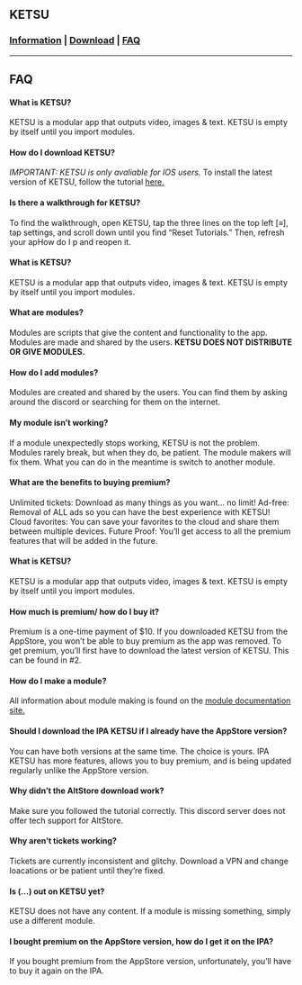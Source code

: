 <!DOCTYPE html>        
  <html>
    <body>
      <section>
      <h1>
        KETSU
      </h1>
      <h3>
          <a href="https://nincompoopp.github.io">Information</a> | 
          <a href="https://nincompoopp.github.io/download">Download</a> | 
          <a href="https://nincompoopp.github.io/faq">FAQ</a>
        </h3>
    </section>
      <hr>
      <h2>FAQ</h2>
        <article>
          <h4>
            What is KETSU?
          </h4>
          <p>
            KETSU is a modular app that outputs video, images & text. KETSU is empty by itself until you import modules.
          </p>
          <h4>
            How do I download KETSU?
          </h4>
          <p>
            <em>
              IMPORTANT: KETSU is only avaliable for IOS users.
            </em>
            To install the latest version of KETSU, follow the tutorial <a href="https://ketsu.app/download.html">here.</a>
          </p>
          <h4>
            Is there a walkthrough for KETSU?
          </h4>
          <p>
            To find the walkthrough, open KETSU, tap the three lines on the top left [≡], tap settings, and scroll down until you find “Reset Tutorials.” Then, refresh your apHow do I p and reopen it.
          </p>
          <h4>
            What is KETSU?
          </h4>
          <p>
            KETSU is a modular app that outputs video, images & text. KETSU is empty by itself until you import modules.
          </p>
          <h4>
            What are modules?
          </h4>
          <p>
            Modules are scripts that give the content and functionality to the app. Modules are made and shared by the users. 
            <strong>
              KETSU DOES NOT DISTRIBUTE OR GIVE MODULES.
            </strong>
          </p>
          <h4>
            How do I add modules?
          </h4>
          <p>
            Modules are created and shared by the users. You can find them by asking around the discord or searching for them on the internet.
          </p>
          <h4>
            My module isn’t working?
          </h4>
          <p>
            If a module unexpectedly stops working, KETSU is not the problem. Modules rarely break, but when they do, be patient. The module makers will fix them. What you can do in the meantime is switch to another module.
          </p>
          <h4>
            What are the benefits to buying premium?
          </h4>
          <p>
            Unlimited tickets: Download as many things as you want… no limit! Ad-free: Removal of ALL ads so you can have the best experience with KETSU! Cloud favorites: You can save your favorites to the cloud and share them between multiple devices. Future Proof: You’ll get access to all the premium features that will be added in the future.
          </p>
          <h4>
            What is KETSU?
          </h4>
          <p>
            KETSU is a modular app that outputs video, images & text. KETSU is empty by itself until you import modules.
          </p>
          <h4>
            How much is premium/ how do I buy it?
          </h4>
          <p>
            Premium is a one-time payment of $10. If you downloaded KETSU from the AppStore, you won’t be able to buy premium as the app was removed. To get premium, you’ll first have to download the latest version of KETSU. This can be found in #2.
          </p>
          <h4>
            How do I make a module?
          </h4>
          <p>
            All information about module making is found on the <a href="https://appketsu.github.io/KETSU-Documentation">module documentation site.</a>
          </p>
          <h4>
            Should I download the IPA KETSU if I already have the AppStore version?
          </h4>
          <p>
            You can have both versions at the same time. The choice is yours. IPA KETSU has more features, allows you to buy premium, and is being updated regularly unlike the AppStore version.
          </p>
          <h4>
            Why didn’t the AltStore download work?
          </h4>
          <p>
            Make sure you followed the tutorial correctly. This discord server does not offer tech support for AltStore.
          </p>
          <h4>
            Why aren’t tickets working?
          </h4>
          <p>
            Tickets are currently inconsistent and glitchy. Download a VPN and change loacations or be patient until they’re fixed.
          </p>
          <h4>
            Is (…) out on KETSU yet?
          </h4>
          <p>
            KETSU does not have any content. If a module is missing something, simply use a different module.
          </p>
          <h4>
            I bought premium on the AppStore version, how do I get it on the IPA?
          </h4>
          <p>
            If you bought premium from the AppStore version, unfortunately, you’ll have to buy it again on the IPA.
          </p>
        </article>
  </body>
</html>

